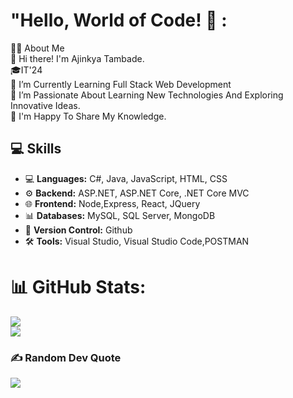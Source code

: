 # "Hello, World of Code! 👋 :
👩‍💻 About Me<br>👋 Hi there! I'm Ajinkya Tambade.<br>🎓IT'24<br>🔭 I’m Currently Learning Full Stack Web Development<br>🌱 I’m Passionate About Learning New Technologies And Exploring Innovative Ideas.<br>💬 I'm Happy To Share My Knowledge.

 
## 💻 Skills

- 💻 **Languages:** C#, Java, JavaScript, HTML, CSS
- ⚙️ **Backend:** ASP.NET, ASP.NET Core, .NET Core MVC
- 🌐 **Frontend:** Node,Express, React, JQuery
- 📊 **Databases:** MySQL, SQL Server, MongoDB
- 📜 **Version Control:** Github
- 🛠️ **Tools:** Visual Studio, Visual Studio Code,POSTMAN

# 📊 GitHub Stats:
![](https://github-readme-streak-stats.herokuapp.com/?user=ajinkyabtambade&theme=swift&hide_border=false)<br/>
![](https://github-readme-stats.vercel.app/api/top-langs/?username=ajinkyabtambade&theme=swift&hide_border=false&include_all_commits=false&count_private=false&layout=compact)

### ✍️ Random Dev Quote
![](https://quotes-github-readme.vercel.app/api?type=horizontal&theme=light)





